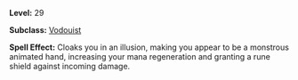 <!-- TITLE: Spell: The Witch's Hand -->
<!-- SUBTITLE:  -->

**Level:** 29

**Subclass:** [Vodouist](vodouist)

**Spell Effect:** Cloaks you in an illusion, making you appear to be a monstrous animated hand, increasing your mana regeneration and granting a rune shield against incoming damage.